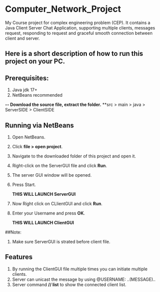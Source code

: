 # Computer_Network_Project
My Course project for complex engineering problem (CEP). It contains a Java Client Server Chat Application, supporting multiple clients, messages request, responding to request and graceful smooth connection between client and server.

## Here is a short description of how to run this project on your PC. 
## Prerequisites:
1. Java jdk 17+
2. NetBeans recommended

**-- Download the source file, extract the folder.**
**src > main > java > ServerSIDE > ClientSIDE

## Running via NetBeans
1. Open NetBeans.
2. Click **file > open project**.
3. Navigate to the downloaded folder of this project and open it.
4. Right-click on the ServerGUI file and click **Run**.
5. The server GUI window will be opened.
6. Press Start.
   
   **THIS WILL LAUNCH ServerGUI**
   
8. Now Right click on CLlientGUI and click **Run**.
9. Enter  your Username and press **OK**.
    
    **THIS WILL LAUNCH ClientGUI**

##Note:
1. Make sure ServerGUI is strated before client file.
   
## Features 
1. By running the ClientGUI file multiple times you can initiate multiple clients.
2. Server can unicast the message by using @USERNAME: ..(MESSAGE)..
3. Server command **// list** to show the connected client list.
